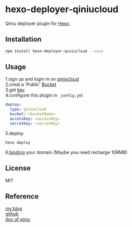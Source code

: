 # hexo-deployer-qiniucloud
Qiniu deployer plugin for [Hexo](http://hexo.io/).

## Installation
```bash
npm install hexo-deployer-qiniucloud --save
```

## Usage
1.sign up and login in on [qiniucloud](https://portal.qiniu.com/signup?code=3l91onw71kb4i)  
2.creat a 'Public' [Bucket](https://portal.qiniu.com/bucket/create)  
3.get [key](https://portal.qiniu.com/user/key)  
4.configure this plugin in `_config.yml`  
```yaml
deploy:
  type: qiniucloud
  bucket: <bucketName>
  accessKey: <accessKey>
  secretKey: <secretKey>
```
5.deploy  
```bash
hexo deploy
```

6.[binding](https://portal.qiniu.com/domain/create) your domain.(Maybe you need recharge 10RMB)

## License
MIT

## Reference
[my blog](http://blog.crise.cn/about/hexo.html)  
[github](https://github.com/rise0chen/hexo-deployer-qiniucloud)  
[doc of qiniu](https://developer.qiniu.com/kodo/sdk/1289/nodejs)  
